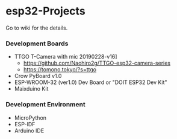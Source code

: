 # esp32-Projects

Go to wiki for the details.


### Development Boards
 - TTGO T-Camera with mic 20190228-v16]
    - https://github.com/Naohiro2g/TTGO-esp32-camera-series
    - https://tomono.tokyo/?s=ttgo
 - Crow PyBoard v1.0
 - ESP-WROOM-32 (ver1.0) Dev Board  or "DOIT ESP32 Dev Kit"
 - Maixduino Kit

### Development Environment
 - MicroPython
 - ESP-IDF
 - Arduino IDE
